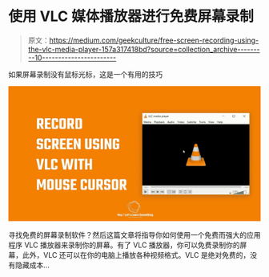 # 使用 VLC 媒体播放器进行免费屏幕录制

> 原文：<https://medium.com/geekculture/free-screen-recording-using-the-vlc-media-player-157a317418bd?source=collection_archive---------10----------------------->

如果屏幕录制没有鼠标光标，这是一个有用的技巧

![](img/69db3e90011be02764a3d9a001dfd2cd.png)

寻找免费的屏幕录制软件？然后这篇文章将指导你如何使用一个免费而强大的应用程序 VLC 播放器来录制你的屏幕。有了 VLC 播放器，你可以免费录制你的屏幕，此外，VLC 还可以在你的电脑上播放各种视频格式。VLC 是绝对免费的，没有隐藏成本…